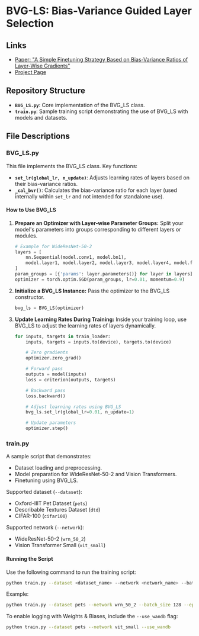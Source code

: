# BVG-LS: Bias-Variance Guided Layer Selection

## Links
- [Paper: "A Simple Finetuning Strategy Based on Bias-Variance Ratios of Layer-Wise Gradients"](https://openaccess.thecvf.com/content/ACCV2024/papers/Tomita_A_Simple_Finetuning_Strategy_Based_on_Bias-Variance_Ratios_of_Layer-Wise_ACCV_2024_paper.pdf)
- [Project Page](http://www.vip.sc.e.titech.ac.jp/proj/BVGLS/)

## Repository Structure

- **`BVG_LS.py`**: Core implementation of the BVG_LS class.
- **`train.py`**: Sample training script demonstrating the use of BVG_LS with models and datasets.

## File Descriptions

### BVG_LS.py

This file implements the BVG_LS class. Key functions:

- **`set_lr(global_lr, n_update)`**: Adjusts learning rates of layers based on their bias-variance ratios.
- **`_cal_bvr()`**: Calculates the bias-variance ratio for each layer (used internally within `set_lr` and not intended for standalone use).

#### How to Use BVG_LS

1. **Prepare an Optimizer with Layer-wise Parameter Groups:**
   Split your model's parameters into groups corresponding to different layers or modules.

   ```python
   # Example for WideResNet-50-2
   layers = [
       nn.Sequential(model.conv1, model.bn1),
       model.layer1, model.layer2, model.layer3, model.layer4, model.fc
   ]
   param_groups = [{'params': layer.parameters()} for layer in layers]
   optimizer = torch.optim.SGD(param_groups, lr=0.01, momentum=0.9)
   ```

2. **Initialize a BVG_LS Instance:**
   Pass the optimizer to the BVG_LS constructor.

   ```python
   bvg_ls = BVG_LS(optimizer)
   ```

3. **Update Learning Rates During Training:**
   Inside your training loop, use BVG_LS to adjust the learning rates of layers dynamically.

   ```python
   for inputs, targets in train_loader:
       inputs, targets = inputs.to(device), targets.to(device)

       # Zero gradients
       optimizer.zero_grad()

       # Forward pass
       outputs = model(inputs)
       loss = criterion(outputs, targets)

       # Backward pass
       loss.backward()

       # Adjust learning rates using BVG_LS
       bvg_ls.set_lr(global_lr=0.01, n_update=1)

       # Update parameters
       optimizer.step()
   ```

### train.py

A sample script that demonstrates:

- Dataset loading and preprocessing.
- Model preparation for WideResNet-50-2 and Vision Transformers.
- Finetuning using BVG_LS.

Supported dataset (`--dataset`):

- Oxford-IIIT Pet Dataset (`pets`)
- Describable Textures Dataset (`dtd`)
- CIFAR-100 (`cifar100`) 

Supported network (`--network`):

- WideResNet-50-2 (`wrn_50_2`)
- Vision Transformer Small (`vit_small`)

#### Running the Script

Use the following command to run the training script:

```bash
python train.py --dataset <dataset_name> --network <network_name> --batch_size <batch_size> --epochs <epochs> --lr <learning_rate>
```

Example:

```bash
python train.py --dataset pets --network wrn_50_2 --batch_size 128 --epochs 20 --lr 0.01
```

To enable logging with Weights & Biases, include the `--use_wandb` flag:

```bash
python train.py --dataset pets --network vit_small --use_wandb
```


